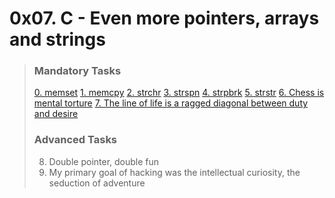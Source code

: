 
# 0x07. C - Even more pointers, arrays and strings



>
> ### Mandatory Tasks
> [0. memset](https://github.com/itsAndL/alx-low_level_programming/blob/main/0x07-pointers_arrays_strings/0-memset.c)
> [1. memcpy](https://github.com/itsAndL/alx-low_level_programming/blob/main/0x07-pointers_arrays_strings/1-memcpy.c)
> [2. strchr](https://github.com/itsAndL/alx-low_level_programming/blob/main/0x07-pointers_arrays_strings/2-strchr.c)
> [3. strspn](https://github.com/itsAndL/alx-low_level_programming/blob/main/0x07-pointers_arrays_strings/3-strspn.c)
> [4. strpbrk](https://github.com/itsAndL/alx-low_level_programming/blob/main/0x07-pointers_arrays_strings/4-strpbrk.c)
> [5. strstr](https://github.com/itsAndL/alx-low_level_programming/blob/main/0x07-pointers_arrays_strings/5-strstr.c)
> [6. Chess is mental torture](https://github.com/itsAndL/alx-low_level_programming/blob/main/0x07-pointers_arrays_strings/7-print_chessboard.c)
> [7. The line of life is a ragged diagonal between duty and desire](https://github.com/itsAndL/alx-low_level_programming/blob/main/0x07-pointers_arrays_strings/8-print_diagsums.c)
>
>
> ### Advanced Tasks
> 8. Double pointer, double fun
> 9. My primary goal of hacking was the intellectual curiosity, the seduction of adventure
>
>


